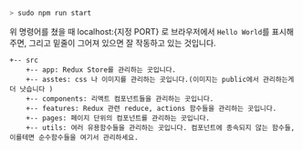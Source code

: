 ```bash
> sudo npm run start
```

위 명령어를 쳤을 때 localhost:{지정 PORT} 로 브라우저에서 
`Hello World`를 표시해주면, 그리고 밑줄이 그어져 있으면
잘 작동하고 있는 것입니다.


```
+-- src
    +-- app: Redux Store를 관리하는 곳입니다.
    +-- asstes: css 나 이미지를 관리하는 곳입니다.(이미지는 public에서 관리하는게 더 낫습니다 )
    +-- components: 리액트 컴포넌트들을 관리하는 곳입니다.
    +-- features: Redux 관련 reduce, actions 함수들을 관리하는 곳입니다.
    +-- pages: 페이지 단위의 컴포넌트를 관리하는 곳입니다.
    +-- utils: 여러 유용함수들을 관리하는 곳입니다. 컴포넌트에 종속되지 않는 함수들, 이를테면 순수함수들을 여기서 관리하세요.
```